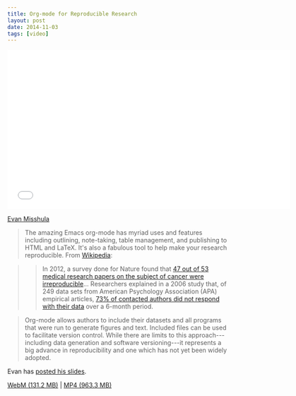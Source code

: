 ```yaml
---
title: Org-mode for Reproducible Research
layout: post
date: 2014-11-03
tags: [video]
---
```


<iframe width="640" height="360" src="//www.youtube.com/embed/CGnt_PWoM5Y" frameborder="0" allowfullscreen></iframe>

[Evan Misshula]

> The amazing Emacs org-mode has myriad uses and features including
> outlining, note-taking, table management, and publishing to HTML and
> LaTeX. It's also a fabulous tool to help make your research
> reproducible. From [Wikipedia]:

>> In 2012, a survey done for Nature found that
>> [47 out of 53 medical research papers on the subject of cancer were irreproducible]... Researchers
>> explained in a 2006 study that, of 249 data sets from American
>> Psychology Association (APA) empirical articles,
>> [73% of contacted authors did not respond with their data] over a
>> 6-month period.

> Org-mode allows authors to include their datasets and all programs
> that were run to generate figures and text. Included files can be
> used to facilitate version control. While there are limits to this
> approach---including data generation and software versioning---it
> represents a big advance in reproducibility and one which has not
> yet been widely adopted.

Evan has [posted his slides].

[WebM (131.2 MB)](https://s3-us-west-2.amazonaws.com/emacsnyc/videos/org-mode-for-reproducible-research.webm) |
[MP4 (963.3 MB)](https://s3-us-west-2.amazonaws.com/emacsnyc/videos/org-mode-for-reproducible-research.mp4)

[Evan Misshula]: https://evanmisshula.github.io/
[Wikipedia]: http://en.wikipedia.org/wiki/Reproducibility#Reproducible_research
[47 out of 53 medical research papers on the subject of cancer were irreproducible]: http://www.nature.com/nature/journal/v483/n7391/full/483531a.html
[73% of contacted authors did not respond with their data]: http://www.ncbi.nlm.nih.gov/pubmed/17032082
[posted his slides]: https://github.com/EvanMisshula/rr
